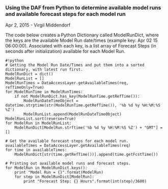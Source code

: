 ### Using the DAF from Python to determine available model runs and available forecast steps for each model run

Apr 2, 2015 - Virgil Middendorf

The code below creates a Python Dictionary called ModelRunDict, where the keys are the available Model Run date/times (example key: Apr 02 15 06:00:00). Associated with each key, is a list array of Forecast Steps (in seconds after initialization) available for each Model Run.

```
#!python
# Getting the Model Run Date/Times and put them into a sorted dictionary, with latest run first.
ModelRunDict = dict()
ModelRunList = []
ModelRunTimes = DataAccessLayer.getAvailableTimes(req, refTimeOnly=True)
for ModelRunTime in ModelRunTimes:
	if not ModelRunDict.has_key(ModelRunTime.getRefTime()):
		ModelRunDateTimeObject = datetime.strptime(str(ModelRunTime.getRefTime()), '%b %d %y %H:%M:%S %Z')
		ModelRunList.append(ModelRunDateTimeObject)
ModelRunList.sort(reverse=True)
for ModelRun in ModelRunList:
	ModelRunDict[ModelRun.strftime('%b %d %y %H:%M:%S %Z') + "GMT"] = []

# Get the available forecast steps for each model run.
availableTimes = DataAccessLayer.getAvailableTimes(req)
for time in availableTimes:
	ModelRunDict[str(time.getRefTime())].append(time.getFcstTime())

# Printing out available model runs and forecast steps.
for ModelRun in ModelRunDict.keys():
	print "Model Run = {}".format(ModelRun)
	for step in ModelRunDict[ModelRun]:
		print "Forecast Step: {} Hours".format(int(step)/3600)

```

